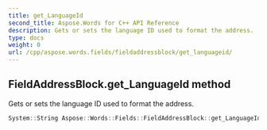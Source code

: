 ```yaml
---
title: get_LanguageId
second_title: Aspose.Words for C++ API Reference
description: Gets or sets the language ID used to format the address. 
type: docs
weight: 0
url: /cpp/aspose.words.fields/fieldaddressblock/get_languageid/
---
```

## FieldAddressBlock.get_LanguageId method


Gets or sets the language ID used to format the address.

```cpp
System::String Aspose::Words::Fields::FieldAddressBlock::get_LanguageId()
```

